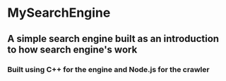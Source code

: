 # MySearchEngine

## A simple search engine built as an introduction to how search engine's work

### Built using C++ for the engine and Node.js for the crawler

